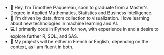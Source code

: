 - 👋 Hey, I’m Timothée Paquereau, soon to graduate from a Master's Degree in Applied Mathematics, Statistics and Business Intelligence.
- 👀 I'm driven by data, from collection to visualization. I love learning about new technologies in machine learning and AI.
- 💻 I primarily code in Python for now, with experience in and a desire to explore further R, SQL, and SAS.
- 📁 My projects will be either in French or English, depending on the context, as I am fluent in both.
<!---
timopaquereau/timopaquereau is a ✨ special ✨ repository because its `README.md` (this file) appears on your GitHub profile.
You can click the Preview link to take a look at your changes.
--->

